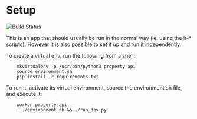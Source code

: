 # Setup

[![Build Status](http://54.72.23.130/job/property-title-api-unit-tests/badge/icon)](http://54.72.23.130/job/property-title-api-unit-tests/)

This is an app that should usually be run in the normal way (ie. using the
lr-\* scripts). However it is also possible to set it up and run it
independently.

To create a virtual env, run the following from a shell:

```
    mkvirtualenv -p /usr/bin/python3 property-api
    source environment.sh
    pip install -r requirements.txt
```

To run it, activate its virtual environment, source the environment.sh file,
and execute it:

```
    workon property-api
    . ./environment.sh && ./run_dev.py
```
